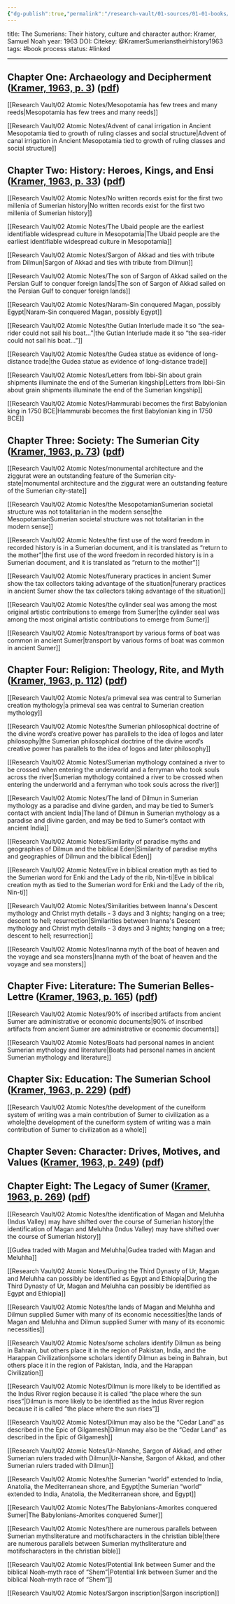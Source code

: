 ```yaml
---
{"dg-publish":true,"permalink":"/research-vault/01-sources/01-01-books/kramer-sumerianstheirhistory1963/"}
---
```


title: The Sumerians: Their history, culture and character
author: Kramer, Samuel Noah 
year: 1963
DOI: 
Citekey: @KramerSumerianstheirhistory1963
tags: #book
process status: #linked 
_ _ _
## Chapter One: Archaeology and Decipherment ([Kramer, 1963, p. 3](zotero://select/library/items/TI24BNVH)) ([pdf](zotero://open-pdf/library/items/EY8R4485?page=3&annotation=EV72PH9Y))

[[Research Vault/02 Atomic Notes/Mesopotamia has few trees and many reeds\|Mesopotamia has few trees and many reeds]]

[[Research Vault/02 Atomic Notes/Advent of canal irrigation in Ancient Mesopotamia tied to growth of ruling classes and social structure\|Advent of canal irrigation in Ancient Mesopotamia tied to growth of ruling classes and social structure]]

## Chapter Two: History: Heroes, Kings, and Ensi ([Kramer, 1963, p. 33](zotero://select/library/items/TI24BNVH)) ([pdf](zotero://open-pdf/library/items/EY8R4485?page=33&annotation=2I97YHNV))

[[Research Vault/02 Atomic Notes/No written records exist for the first two millenia of Sumerian history\|No written records exist for the first two millenia of Sumerian history]]

[[Research Vault/02 Atomic Notes/The Ubaid people are the earliest identifiable widespread culture in Mesopotamia\|The Ubaid people are the earliest identifiable widespread culture in Mesopotamia]]

[[Research Vault/02 Atomic Notes/Sargon of Akkad and ties with tribute from Dilmun\|Sargon of Akkad and ties with tribute from Dilmun]]

[[Research Vault/02 Atomic Notes/The son of Sargon of Akkad sailed on the Persian Gulf to conquer foreign lands\|The son of Sargon of Akkad sailed on the Persian Gulf to conquer foreign lands]]

[[Research Vault/02 Atomic Notes/Naram-Sin conquered Magan, possibly Egypt\|Naram-Sin conquered Magan, possibly Egypt]]

[[Research Vault/02 Atomic Notes/the Gutian Interlude made it so “the sea-rider could not sail his boat…”\|the Gutian Interlude made it so “the sea-rider could not sail his boat…”]]

[[Research Vault/02 Atomic Notes/the Gudea statue as evidence of long-distance trade\|the Gudea statue as evidence of long-distance trade]]

[[Research Vault/02 Atomic Notes/Letters from Ibbi-Sin about grain shipments illuminate the end of the Sumerian kingship\|Letters from Ibbi-Sin about grain shipments illuminate the end of the Sumerian kingship]]

[[Research Vault/02 Atomic Notes/Hammurabi becomes the first Babylonian king in 1750 BCE\|Hammurabi becomes the first Babylonian king in 1750 BCE]]

## Chapter Three: Society: The Sumerian City ([Kramer, 1963, p. 73](zotero://select/library/items/TI24BNVH)) ([pdf](zotero://open-pdf/library/items/EY8R4485?page=73&annotation=IHRFMZSV))

[[Research Vault/02 Atomic Notes/monumental architecture and the ziggurat were an outstanding feature of the Sumerian city-state\|monumental architecture and the ziggurat were an outstanding feature of the Sumerian city-state]]

[[Research Vault/02 Atomic Notes/the MesopotamianSumerian societal structure was not totalitarian in the modern sense\|the MesopotamianSumerian societal structure was not totalitarian in the modern sense]]

[[Research Vault/02 Atomic Notes/the first use of the word freedom in recorded history is in a Sumerian document, and it is translated as “return to the mother”\|the first use of the word freedom in recorded history is in a Sumerian document, and it is translated as “return to the mother”]]

[[Research Vault/02 Atomic Notes/funerary practices in ancient Sumer show the tax collectors taking advantage of the situation\|funerary practices in ancient Sumer show the tax collectors taking advantage of the situation]]

[[Research Vault/02 Atomic Notes/the cylinder seal was among the most original artistic contributions to emerge from Sumer\|the cylinder seal was among the most original artistic contributions to emerge from Sumer]]

[[Research Vault/02 Atomic Notes/transport by various forms of boat was common in ancient Sumer\|transport by various forms of boat was common in ancient Sumer]]

## Chapter Four: Religion: Theology, Rite, and Myth ([Kramer, 1963, p. 112](zotero://select/library/items/TI24BNVH)) ([pdf](zotero://open-pdf/library/items/EY8R4485?page=112&annotation=Y9L5CKGF))

[[Research Vault/02 Atomic Notes/a primeval sea was central to Sumerian creation mythology\|a primeval sea was central to Sumerian creation mythology]]

[[Research Vault/02 Atomic Notes/the Sumerian philosophical doctrine of the divine word’s creative power has parallels to the idea of logos and later philosophy\|the Sumerian philosophical doctrine of the divine word’s creative power has parallels to the idea of logos and later philosophy]]

[[Research Vault/02 Atomic Notes/Sumerian mythology contained a river to be crossed when entering the underworld and a ferryman who took souls across the river\|Sumerian mythology contained a river to be crossed when entering the underworld and a ferryman who took souls across the river]]

[[Research Vault/02 Atomic Notes/The land of Dilmun in Sumerian mythology as a paradise and divine garden, and may be tied to Sumer’s contact with ancient India\|The land of Dilmun in Sumerian mythology as a paradise and divine garden, and may be tied to Sumer’s contact with ancient India]]

[[Research Vault/02 Atomic Notes/Similarity of paradise myths and geographies of Dilmun and the biblical Eden\|Similarity of paradise myths and geographies of Dilmun and the biblical Eden]]

[[Research Vault/02 Atomic Notes/Eve in biblical creation myth as tied to the Sumerian word for Enki and the Lady of the rib, Nin-ti\|Eve in biblical creation myth as tied to the Sumerian word for Enki and the Lady of the rib, Nin-ti]]

[[Research Vault/02 Atomic Notes/Similarities between Inanna's Descent mythology and Christ myth details - 3 days and 3 nights; hanging on a tree; descent to hell; resurrection\|Similarities between Inanna's Descent mythology and Christ myth details - 3 days and 3 nights; hanging on a tree; descent to hell; resurrection]]

[[Research Vault/02 Atomic Notes/Inanna myth of the boat of heaven and the voyage and sea monsters\|Inanna myth of the boat of heaven and the voyage and sea monsters]]

## Chapter Five: Literature: The Sumerian Belles-Lettre ([Kramer, 1963, p. 165](zotero://select/library/items/TI24BNVH)) ([pdf](zotero://open-pdf/library/items/EY8R4485?page=165&annotation=4X87SBUH))

[[Research Vault/02 Atomic Notes/90% of inscribed artifacts from ancient Sumer are administrative or economic documents\|90% of inscribed artifacts from ancient Sumer are administrative or economic documents]]

[[Research Vault/02 Atomic Notes/Boats had personal names in ancient Sumerian mythology and literature\|Boats had personal names in ancient Sumerian mythology and literature]]

## Chapter Six: Education: The Sumerian School ([Kramer, 1963, p. 229](zotero://select/library/items/TI24BNVH)) ([pdf](zotero://open-pdf/library/items/EY8R4485?page=229&annotation=NRGLA3JT))

[[Research Vault/02 Atomic Notes/the development of the cuneiform system of writing was a main contribution of Sumer to civilization as a whole\|the development of the cuneiform system of writing was a main contribution of Sumer to civilization as a whole]]

## Chapter Seven: Character: Drives, Motives, and Values ([Kramer, 1963, p. 249](zotero://select/library/items/TI24BNVH)) ([pdf](zotero://open-pdf/library/items/EY8R4485?page=249&annotation=VBJHB8KN))

## Chapter Eight: The Legacy of Sumer ([Kramer, 1963, p. 269](zotero://select/library/items/TI24BNVH)) ([pdf](zotero://open-pdf/library/items/EY8R4485?page=269&annotation=DAJZJXA5))

[[Research Vault/02 Atomic Notes/the identification of Magan and Meluhha (Indus Valley) may have shifted over the course of Sumerian history\|the identification of Magan and Meluhha (Indus Valley) may have shifted over the course of Sumerian history]]

[[Gudea traded with Magan and Meluhha\|Gudea traded with Magan and Meluhha]]

[[Research Vault/02 Atomic Notes/During the Third Dynasty of Ur, Magan and Meluhha can possibly be identified as Egypt and Ethiopia\|During the Third Dynasty of Ur, Magan and Meluhha can possibly be identified as Egypt and Ethiopia]]

[[Research Vault/02 Atomic Notes/the lands of Magan and Meluhha and Dilmun supplied Sumer with many of its economic necessities\|the lands of Magan and Meluhha and Dilmun supplied Sumer with many of its economic necessities]]

[[Research Vault/02 Atomic Notes/some scholars identify Dilmun as being in Bahrain, but others place it in the region of Pakistan, India, and the Harappan Civilization\|some scholars identify Dilmun as being in Bahrain, but others place it in the region of Pakistan, India, and the Harappan Civilization]]

[[Research Vault/02 Atomic Notes/Dilmun is more likely to be identified as the Indus River region because it is called “the place where the sun rises”\|Dilmun is more likely to be identified as the Indus River region because it is called “the place where the sun rises”]]

[[Research Vault/02 Atomic Notes/Dilmun may also be the “Cedar Land” as described in the Epic of Gilgamesh\|Dilmun may also be the “Cedar Land” as described in the Epic of Gilgamesh]]

[[Research Vault/02 Atomic Notes/Ur-Nanshe, Sargon of Akkad, and other Sumerian rulers traded with Dilmun\|Ur-Nanshe, Sargon of Akkad, and other Sumerian rulers traded with Dilmun]]

[[Research Vault/02 Atomic Notes/the Sumerian “world” extended to India, Anatolia, the Mediterranean shore, and Egypt\|the Sumerian “world” extended to India, Anatolia, the Mediterranean shore, and Egypt]]

[[Research Vault/02 Atomic Notes/The Babylonians-Amorites conquered Sumer\|The Babylonians-Amorites conquered Sumer]]

[[Research Vault/02 Atomic Notes/there are numerous parallels between Sumerian mythsliterature and motifscharacters in the christian bible\|there are numerous parallels between Sumerian mythsliterature and motifscharacters in the christian bible]]

[[Research Vault/02 Atomic Notes/Potential link between Sumer and the biblical Noah-myth race of “Shem”\|Potential link between Sumer and the biblical Noah-myth race of “Shem”]]

[[Research Vault/02 Atomic Notes/Sargon inscription\|Sargon inscription]]